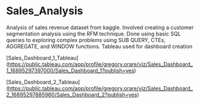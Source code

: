 # Sales_Analysis
Analysis of sales revenue dataset from kaggle. Involved creating a customer segmentation analysis using the RFM technique. Done using basic SQL queries to exploring complex problems using SUB QUERY, CTEs, AGGREGATE, and WINDOW functions. Tableau used for dashboard creation

[Sales_Dashboard_1_Tableau] (https://public.tableau.com/app/profile/gregory.orare/viz/Sales_Dashboard_1_16895297397000/Sales_Dashboard_1?publish=yes)

[Sales_Dashboard_2_Tableau] (https://public.tableau.com/app/profile/gregory.orare/viz/Sales_Dashboard_2_16895297885960/Sales_Dashboard_2?publish=yes)

